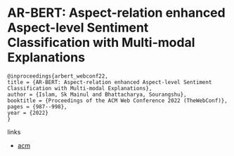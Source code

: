 # AR-BERT: Aspect-relation enhanced Aspect-level Sentiment Classification with Multi-modal Explanations

```
@inproceedings{arbert_webconf22,
title = {AR-BERT: Aspect-relation enhanced Aspect-level Sentiment Classification with Multi-modal Explanations},
author = {Islam, Sk Mainul and Bhattacharya, Sourangshu},
booktitle = {Proceedings of the ACM Web Conference 2022 (TheWebConf)},
pages = {987--998},
year = {2022}
}
```

links
- [acm](https://dl.acm.org/doi/10.1145/3485447.3511941)
